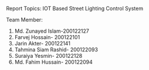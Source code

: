 Report Topics: IOT Based Street Lighting Control System

Team Member:
1. Md. Zunayed Islam-200122127
2. Farvej Hossain- 200122101
3. Jarin Akter- 200122141
4. Tahmina Siam Rashid- 200122093
5. Suraiya Yesmin- 200122128
6. Md. Fahim Hussain- 200122094
